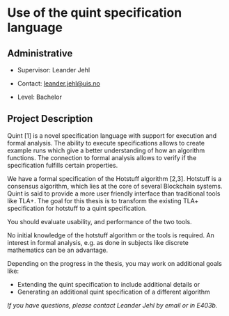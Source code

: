 # Use of the quint specification language

## Administrative

- Supervisor: Leander Jehl
- Contact: <leander.jehl@uis.no>

- Level: Bachelor

## Project Description

Quint [1] is a novel specification language with support for execution and formal analysis.
The ability to execute specifications allows to create example runs which give a better understanding of how an algorithm functions. 
The connection to formal analysis allows to verify if the specification fulfills certain properties.

We have a formal specification of the Hotstuff algorithm [2,3]. 
Hotstuff is a consensus algorithm, which lies at the core of several Blockchain systems.
Quint is said to provide a more user friendly interface than traditional tools like TLA+.
The goal for this thesis is to transform the existing TLA+ specification for hotstuff to a quint specification. 

You should evaluate usability, and performance of the two tools.

No initial knowledge of the hotstuff algorithm or the tools is required. 
An interest in formal analysis, e.g. as done in subjects like discrete mathematics can be an advantage.

Depending on the progress in the thesis, you may work on additional goals like:
- Extending the quint specification to include additional details or
- Generating an additional quint specification of a different algorithm

*If you have questions, please contact Leander Jehl by email or in E403b.*